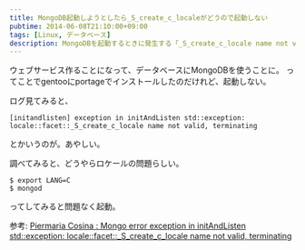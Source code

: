 ```yaml
---
title: MongoDB起動しようとしたら_S_create_c_localeがどうので起動しない
pubtime: 2014-06-08T21:10:00+09:00
tags: [Linux, データベース]
description: MongoDBを起動するときに発生する「_S_create_c_locale name not valid」というようなエラーへの対処方法です。
---
```


ウェブサービス作ることになって、データベースにMongoDBを使うことに。
ってことでgentooにportageでインストールしたのだけれど、起動しない。

ログ見てみると、
```
[initandlisten] exception in initAndListen std::exception: locale::facet::_S_create_c_locale name not valid, terminating
```
とかいうのが。あやしい。

調べてみると、どうやらロケールの問題らしい。
``` shell
$ export LANG=C
$ mongod
```
ってしてみると問題なく起動。

参考: [Piermaria Cosina : Mongo error exception in initAndListen std::exception: locale::facet::_S_create_c_locale name not valid, terminating](https://coderwall.com/p/ssl7la)
